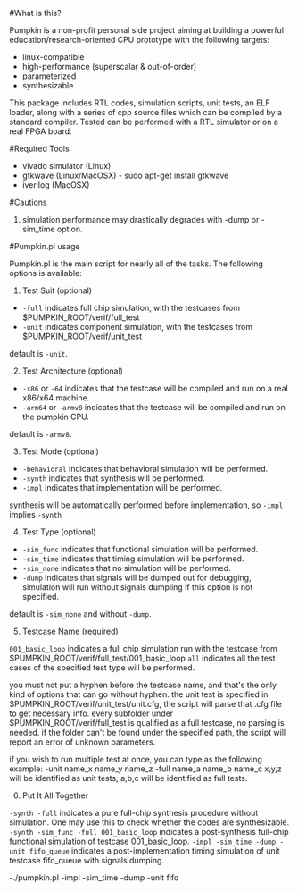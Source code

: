 #What is this?

Pumpkin is a non-profit personal side project aiming at building a powerful education/research-oriented CPU prototype with the following targets:
* linux-compatible
* high-performance (superscalar & out-of-order)
* parameterized
* synthesizable

This package includes RTL codes, simulation scripts, unit tests, an ELF loader, along with a series of cpp source files which can be compiled by a standard compiler. 
Tested can be performed with a RTL simulator or on a real FPGA board. 

#Required Tools

* vivado simulator (Linux)
* gtkwave (Linux/MacOSX)     - sudo apt-get install gtkwave
* iverilog (MacOSX)

#Cautions 
    
1. simulation performance may drastically degrades with -dump or -sim_time option.

#Pumpkin.pl usage

Pumpkin.pl is the main script for nearly all of the tasks. The following options is available: 

1. Test Suit (optional)
    
- `-full` indicates full chip simulation, with the testcases from $PUMPKIN_ROOT/verif/full_test
- `-unit` indicates component simulation, with the testcases from $PUMPKIN_ROOT/verif/unit_test
    
default is `-unit`.

2. Test Architecture (optional)
- `-x86`   or `-64`    indicates that the testcase will be compiled and run on a real x86/x64 machine.
- `-arm64` or `-armv8` indicates that the testcase will be compiled and run on the pumpkin CPU.

default is `-armv8`.

3. Test Mode (optional)

- `-behavioral` indicates that behavioral simulation will be performed.
- `-synth`      indicates that synthesis will be performed.
- `-impl`       indicates that implementation will be performed.

synthesis will be automatically performed before implementation, so `-impl` implies `-synth`

4. Test Type (optional)

- `-sim_func` indicates that functional simulation will be performed.
- `-sim_time` indicates that timing     simulation will be performed.
- `-sim_none` indicates that no         simulation will be performed.
- `-dump` indicates that signals will be dumped out for debugging, simulation will run without signals dumpling if this option is not specified.

default is `-sim_none` and without `-dump`.

5. Testcase Name (required)
    
`001_basic_loop` indicates a full chip simulation run with the testcase from $PUMPKIN_ROOT/verif/full_test/001_basic_loop
`all`		 indicates all the test cases of the specified test type will be performed.
    
you must not put a hyphen before the testcase name, and that's the only kind of options that can go without hyphen.
the unit test is specified in $PUMPKIN_ROOT/verif/unit_test/unit.cfg, the script will parse that .cfg file to get necessary info.
every subfolder under $PUMPKIN_ROOT/verif/full_test is qualified as a full testcase, no parsing is needed.
if the folder can't be found under the specified path, the script will report an error of unknown parameters.
    
if you wish to run multiple test at once, you can type as the following example: -unit name_x name_y name_z -full name_a name_b name_c
x,y,z will be identified as unit tests; a,b,c will be identified as full tests.

6. Put It All Together

`-synth -full` indicates a pure full-chip synthesis procedure without simulation. One may use this to check whether the codes are synthesizable.
`-synth -sim_func -full 001_basic_loop` indicates a post-synthesis full-chip functional simulation of testcase 001_basic_loop.
`-impl -sim_time -dump -unit fifo_queue` indicates a post-implementation timing simulation of unit testcase fifo_queue with signals dumping.

-./pumpkin.pl -impl -sim_time -dump -unit fifo
